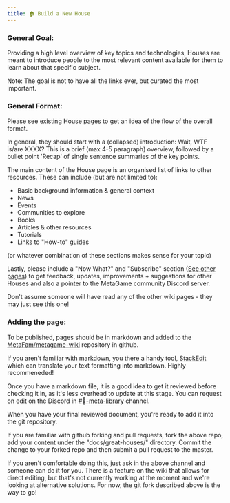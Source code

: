 ```yaml
---
title: 🏚️ Build a New House
---
```


### General Goal: 

Providing a high level overview of key topics and technologies, Houses are meant to introduce people to the most relevant content available for them to learn about that specific subject.

Note: The goal is not to have all the links ever, but curated the most important.

### General Format:

Please see existing House pages to get an idea of the flow of the overall format.

In general, they should start with a (collapsed) introduction: Wait, WTF is/are XXXX? This is a brief (max 4-5 paragraph) overview, followed by a bullet point 'Recap' of single sentence summaries of the key points.

The main content of the House page is an organised list of links to other resources. These can include (but are not limited to):

- Basic background information & general context
- News
- Events
- Communities to explore
- Books
- Articles & other resources
- Tutorials
- Links to "How-to" guides

(or whatever combination of these sections makes sense for your topic)

Lastly, please include a "Now What?" and "Subscribe" section ([See other pages](https://wiki.metagame.wtf/docs/great-houses/house-of-daos#now-what)) to get feedback, updates, improvements + suggestions for other Houses and also a pointer to the MetaGame community Discord server.

Don't assume someone will have read any of the other wiki pages - they may just see this one!


### Adding the page:

To be published, pages should be in markdown and added to the [MetaFam/metagame-wiki](https://github.com/MetaFam/metagame-wiki) repository in github.

If you aren't familiar with markdown, you there a handy tool, [StackEdit](https://stackedit.io/) which can translate your text formatting into markdown.  Highly recommeneded!

Once you have a markdown file, it is a good idea to get it reviewed before checking it in, as it's less overhead to update at this stage.  You can request on edit on the Discord in [#🧠-meta-library](https://discord.gg/cfWHjJ3yXp) channel.

When you have your final reviewed document, you're ready to add it into the git repository.

If you are familiar with github forking and pull requests, fork the above repo, add your content under the "docs/great-houses/" directory.  Commit the change to your forked repo and then submit a pull request to the master.

If you aren't comfortable doing this, just ask in the above channel and someone can do it for you.  There is a feature on the wiki that allows for direct editing, but that's not currently working at the moment and we're looking at alternative solutions.  For now, the git fork described above is the way to go!
